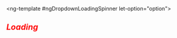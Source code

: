 <ng-template #ngDropdownLoadingSpinner let-option="option">
  <h5 style="font-size:150%;color: red">Loading</h5>
</ng-template>
